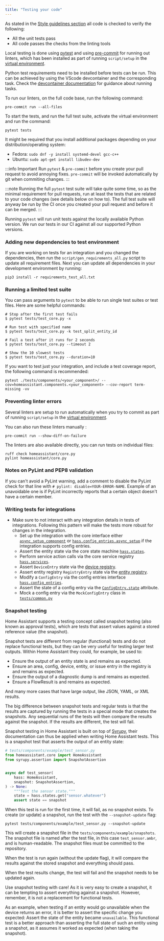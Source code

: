 ```yaml
---
title: "Testing your code"
---
```


As stated in the [Style guidelines section](development_guidelines.md) all code is checked to verify the following:

- All the unit tests pass
- All code passes the checks from the linting tools

Local testing is done using [pytest](https://docs.pytest.org/) and using [pre-commit](https://pre-commit.com/) for running out linters, which has been installed as part of running `script/setup` in the [virtual environment](development_environment.mdx).

Python test requirements need to be installed before tests can be run. This can be achieved by using the VScode devcontainer and the corresponding task. Check the [devcontainer documentation](/docs/development_environment#tasks) for guidance about running tasks.

To run our linters, on the full code base, run the following command:

```shell
pre-commit run --all-files
```

To start the tests, and run the full test suite, activate the virtual environment and run the command:

```shell
pytest tests
```

It might be required that you install additional packages depending on your distribution/operating system:

- Fedora: `sudo dnf -y install systemd-devel gcc-c++`
- Ubuntu: `sudo apt-get install libudev-dev`

:::info Important
Run `pytest` & `pre-commit` before you create your pull request to avoid annoying fixes.
`pre-commit` will be invoked automatically by git when commiting changes.
:::

:::note
Running the full `pytest` test suite will take quite some time, so as the minimal requirement for pull requests, run at least the tests that are related to your code changes (see details below on how to). The full test suite will anyway be run by the CI once you created your pull request and before it can be merged.
:::

Running `pytest` will run unit tests against the locally available Python version. We run our tests in our CI against all our supported Python versions.

### Adding new dependencies to test environment

If you are working on tests for an integration and you changed the dependencies, then run the `script/gen_requirements_all.py` script to update all requirement files.
Next you can update all dependencies in your development environment by running:

```shell
pip3 install -r requirements_test_all.txt
```
### Running a limited test suite

You can pass arguments to `pytest` to be able to run single test suites or test files.
Here are some helpful commands:

```shell
# Stop after the first test fails
$ pytest tests/test_core.py -x

# Run test with specified name
$ pytest tests/test_core.py -k test_split_entity_id

# Fail a test after it runs for 2 seconds
$ pytest tests/test_core.py --timeout 2

# Show the 10 slowest tests
$ pytest tests/test_core.py --duration=10
```

If you want to test just your integration, and include a test coverage report,
the following command is recommended:

```shell
pytest ./tests/components/<your_component>/ --cov=homeassistant.components.<your_component> --cov-report term-missing -vv
```

### Preventing linter errors

Several linters are setup to run automatically when you try to commit as part of running `script/setup` in the [virtual environment](development_environment.mdx).

You can also run these linters manually :

```shell
pre-commit run --show-diff-on-failure
```

The linters are also available directly, you can run tests on individual files:

```shell
ruff check homeassistant/core.py
pylint homeassistant/core.py
```

### Notes on PyLint and PEP8 validation

If you can't avoid a PyLint warning, add a comment to disable the PyLint check for that line with `# pylint: disable=YOUR-ERROR-NAME`. Example of an unavoidable one is if PyLint incorrectly reports that a certain object doesn't have a certain member.

### Writing tests for integrations

- Make sure to not interact with any integration details in tests of integrations. Following this pattern will make the tests more robust for changes in the integration.
  - Set up the integration with the core interface either [`async_setup_component`](https://github.com/home-assistant/core/blob/4cce724473233d4fb32c08bd251940b1ce2ba570/homeassistant/setup.py#L44-L46) or [`hass.config_entries.async_setup`](https://github.com/home-assistant/core/blob/4cce724473233d4fb32c08bd251940b1ce2ba570/homeassistant/config_entries.py#L693) if the integration supports config entries.
  - Assert the entity state via the core state machine [`hass.states`](https://github.com/home-assistant/core/blob/4cce724473233d4fb32c08bd251940b1ce2ba570/homeassistant/core.py#L887).
  - Perform service action calls via the core service registry [`hass.services`](https://github.com/home-assistant/core/blob/4cce724473233d4fb32c08bd251940b1ce2ba570/homeassistant/core.py#L1133).
  - Assert `DeviceEntry` state via the [device registry](https://github.com/home-assistant/core/blob/4cce724473233d4fb32c08bd251940b1ce2ba570/homeassistant/helpers/device_registry.py#L101).
  - Assert entity registry `RegistryEntry` state via the [entity registry](https://github.com/home-assistant/core/blob/4cce724473233d4fb32c08bd251940b1ce2ba570/homeassistant/helpers/entity_registry.py#L120).
  - Modify a `ConfigEntry` via the config entries interface [`hass.config_entries`](https://github.com/home-assistant/core/blob/4cce724473233d4fb32c08bd251940b1ce2ba570/homeassistant/config_entries.py#L570).
  - Assert the state of a config entry via the [`ConfigEntry.state`](https://github.com/home-assistant/core/blob/4cce724473233d4fb32c08bd251940b1ce2ba570/homeassistant/config_entries.py#L169) attribute.
  - Mock a config entry via the `MockConfigEntry` class in [`tests/common.py`](https://github.com/home-assistant/core/blob/4cce724473233d4fb32c08bd251940b1ce2ba570/tests/common.py#L658)

### Snapshot testing

Home Assistant supports a testing concept called snapshot testing (also known
as approval tests), which are tests that assert values against a stored
reference value (the snapshot).

Snapshot tests are different from regular (functional) tests and do not replace
functional tests, but they can be very useful for testing larger test outputs.
Within Home Assistant they could, for example, be used to:

- Ensure the output of an entity state is and remains as expected.
- Ensure an area, config, device, entity, or issue entry in the registry is and
  remains as expected.
- Ensure the output of a diagnostic dump is and remains as expected.
- Ensure a FlowResult is and remains as expected.

And many more cases that have large output, like JSON, YAML, or XML results.

The big difference between snapshot tests and regular tests is that the results
are captured by running the tests in a special mode that creates the snapshots.
Any sequential runs of the tests will then compare the results against the
snapshot. If the results are different, the test will fail.

Snapshot testing in Home Assistant is built on top of [Syrupy](https://github.com/tophat/syrupy),
their documentation can thus be applied when writing Home Assistant tests.
This is a snapshot test that asserts the output of an entity state:

```python
# tests/components/example/test_sensor.py
from homeassistant.core import HomeAssistant
from syrupy.assertion import SnapshotAssertion


async def test_sensor(
    hass: HomeAssistant,
    snapshot: SnapshotAssertion,
) -> None:
    """Test the sensor state."""
    state = hass.states.get("sensor.whatever")
    assert state == snapshot
```

When this test is run for the first time, it will fail, as no snapshot exists.
To create (or update) a snapshot, run the test with
the `--snapshot-update` flag:

```shell
pytest tests/components/example/test_sensor.py --snapshot-update
```

This will create a snapshot file in the `tests/components/example/snapshots`.
The snapshot file is named after the test file, in this case `test_sensor.ambr`,
and is human-readable. The snapshot files must be committed to the repository.

When the test is run again (without the update flag), it will compare the
results against the stored snapshot and everything should pass.

When the test results change, the test will fail and the snapshot needs to be
updated again.

Use snapshot testing with care! As it is very easy to create a snapshot,
it can be tempting to assert everything against a snapshot. However, remember,
it is not a replacement for functional tests.

As an example, when testing if an entity would go unavailable when the device
returns an error, it is better to assert the specific change you expected: 
Assert the state of the entity became `unavailable`. This functional test is a
better approach than asserting the full state of such an entity using a
snapshot, as it assumes it worked as expected (when taking the snapshot).
